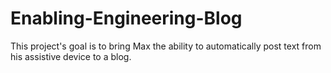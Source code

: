 # Enabling-Engineering-Blog
This project's goal is to bring Max the ability to automatically post text from his assistive device to a blog.
